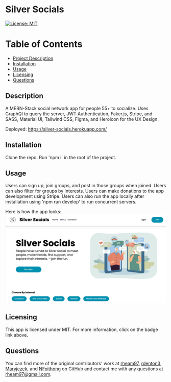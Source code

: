 
  # Silver Socials

  [![License: MIT](https://img.shields.io/badge/License-MIT-yellow.svg)](https://opensource.org/licenses/MIT)

  # Table of Contents
  * [Project Description](#description)
  * [Installation](#installation)
  * [Usage](#usage)
  * [Licensing](#license)
  * [Questions](#questions)
  
  <a name="description"></a>
  ## Description
  A MERN-Stack social network app for people 55+ to socialize. Uses GraphQl to query the server, JWT Authentication, Faker.js, Stripe, and SASS, Material UI, Tailwind CSS, Figma, and Heroicon for the UX Design.

  Deployed: https://silver-socials.herokuapp.com/

  <a name="install"></a>
  ## Installation
  Clone the repo. Run 'npm i' in the root of the project.

  <a name="usage"></a>
  ## Usage
  Users can sign up, join groups, and post in those groups when joined. Users can also filter for groups by interests. Users can make donations to the app development using Stripe. Users can also run the app locally after installation using 'npm run develop' to run concurrent servers.

  Here is how the app looks: 
  ![homepage](homepagess.png)

  <a name="license"></a>
  ## Licensing
  This app is licensed under MIT. For more information, click on the badge link above.

  <a name="questions"></a>
  ## Questions
  You can find more of the original contributors' work at [rheam97](https://github.com/rheam97), [rdenton3](https://github.com/rdenton3), [Maryjezek](https://github.com/Maryjezek), and [NFoithong](https://github.com/NFoithong) on GitHub and contact me with any questions
  at rheam97@gmail.com.



